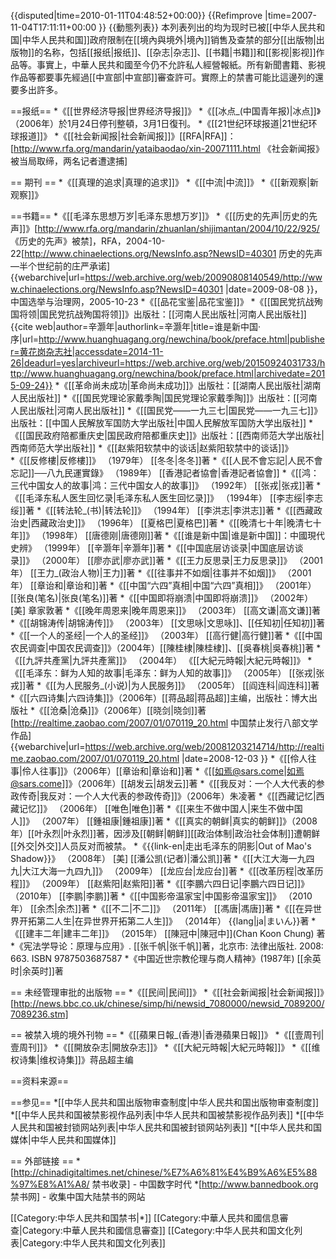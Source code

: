 {{disputed|time=2010-01-11T04:48:52+00:00}}
{{Refimprove |time=2007-11-04T17:11:11+00:00 }}
{{動態列表}}
本列表列出的均为现时已被[[中华人民共和国|中华人民共和国]]政府限制在[[境內與境外|境內]]销售及查禁的部分[[出版物|出版物]]的名称，包括[[报纸|报纸]]、[[杂志|杂志]]、[[书籍|书籍]]和[[影视|影视]]作品等。事實上，中華人民共和國至今仍不允許私人經營報紙。所有新聞書籍、影視作品等都要事先經過[[中宣部|中宣部]]審查許可。實際上的禁書可能比這邊列的還要多出許多。

<!--不收录没有可靠第三方来源证实的出版物，实际上查禁的出版物很可能列不完-->

==报纸==
*《[[世界经济导报|世界经济导报]]》
*《[[冰点_(中国青年报)|冰点]]》（2006年）於1月24日停刊整頓，3月1日復刊。
*《[[21世纪环球报道|21世纪环球报道]]》
*《[[社会新闻报|社会新闻报]]》<ref>[[RFA|RFA]]：[http://www.rfa.org/mandarin/yataibaodao/xin-20071111.html 《社会新闻报》被当局取缔，两名记者遭逮捕]</ref>

== 期刊 ==
*《[[真理的追求|真理的追求]]》
*《[[中流|中流]]》
*《[[新观察|新观察]]》

==书籍==
*《[[毛泽东思想万岁|毛泽东思想万岁]]》
*《[[历史的先声|历史的先声]]》<ref>[http://www.rfa.org/mandarin/zhuanlan/shijimantan/2004/10/22/925/ 《历史的先声》被禁]，RFA，2004-10-22</ref><ref>[http://www.chinaelections.org/NewsInfo.asp?NewsID=40301 历史的先声—半个世纪前的庄严承诺] {{webarchive|url=https://web.archive.org/web/20090808140549/http://www.chinaelections.org/NewsInfo.asp?NewsID=40301 |date=2009-08-08 }}，中国选举与治理网，2005-10-23</ref>
*《[[品花宝鉴|品花宝鉴]]》
*《[[国民党抗战殉国将领|国民党抗战殉国将领]]》出版社：[[河南人民出版社|河南人民出版社]]<ref name="newchina">{{cite web|author=辛灏年|authorlink=辛灏年|title=谁是新中国·序|url=http://www.huanghuagang.org/newchina/book/preface.html|publisher=黄花岗杂志社|accessdate=2014-11-26|deadurl=yes|archiveurl=https://web.archive.org/web/20150924031733/http://www.huanghuagang.org/newchina/book/preface.html|archivedate=2015-09-24}}</ref>
*《[[革命尚未成功|革命尚未成功]]》出版社：[[湖南人民出版社|湖南人民出版社]]<ref name="newchina" />
*《[[国民党理论家戴季陶|国民党理论家戴季陶]]》出版社：[[河南人民出版社|河南人民出版社]]<ref name="newchina" />
*《[[国民党——一九三七|国民党——一九三七]]》出版社：[[中国人民解放军国防大学出版社|中国人民解放军国防大学出版社]]<ref name="newchina" />
*《[[国民政府陪都重庆史|国民政府陪都重庆史]]》出版社：[[西南师范大学出版社|西南师范大学出版社]]<ref name="newchina" />
*《[[赵紫阳软禁中的谈话|赵紫阳软禁中的谈话]]》   
*《[[反修樓|反修樓]]》 （1979年） [[冬冬|冬冬]]著 
*《[[人民不會忘記|人民不會忘記]]──八九民運實錄》 （1989年） [[香港記者協會|香港記者協會]] 
*《[[鸿：三代中国女人的故事|鸿：三代中国女人的故事]]》 （1992年） [[张戎|张戎]]著
*《[[毛泽东私人医生回忆录|毛泽东私人医生回忆录]]》 （1994年） [[李志绥|李志绥]]著 
*《[[转法轮_(书)|转法轮]]》 （1994年） [[李洪志|李洪志]]著 
*《[[西藏政治史|西藏政治史]]》 （1996年） [[夏格巴|夏格巴]]著 
*《[[晚清七十年|晚清七十年]]》 （1998年） [[唐德刚|唐德刚]]著 
*《[[谁是新中国|谁是新中国]]：中國現代史辨》 （1999年） [[辛灏年|辛灏年]]著 
*《[[中国底层访谈录|中国底层访谈录]]》 （2000年） [[廖亦武|廖亦武]]著 
*《[[王力反思录|王力反思录]]》 （2001年） [[王力_(政治人物)|王力]]著 
*《[[往事并不如烟|往事并不如烟]]》 （2001年） [[章诒和|章诒和]]著 
*《[[中国“六四”真相|中国“六四”真相]]》 （2001年） [[张良(笔名)|张良(笔名)]]著 
*《[[中国即将崩溃|中国即将崩溃]]》 （2002年） [美] 章家敦著 
*《[[晚年周恩来|晚年周恩来]]》 （2003年） [[高文谦|高文谦]]著 
*《[[胡锦涛传|胡锦涛传]]》 （2003年） [[文思咏|文思咏]]、[[任知初|任知初]]著 
*《[[一个人的圣经|一个人的圣经]]》 （2003年） [[高行健|高行健]]著 
*《[[中国农民调查|中国农民调查]]》（2004年）[[陳桂棣|陳桂棣]]、[[吳春桃|吳春桃]]著
*《[[九評共產黨|九評共產黨]]》 （2004年） 《[[大紀元時報|大紀元時報]]》 
*《[[毛泽东：鲜为人知的故事|毛泽东：鲜为人知的故事]]》 （2005年） [[张戎|张戎]]著 
*《[[为人民服务_(小说)|为人民服务]]》 （2005年） [[阎连科|阎连科]]著 
*《[[六四诗集|六四诗集]]》（2006年）[[蒋品超|蒋品超]]主编，出版社：博大出版社
*《[[沧桑|沧桑]]》（2006年）[[晓剑|晓剑]]著<ref>[http://realtime.zaobao.com/2007/01/070119_20.html 中国禁止发行八部文学作品] {{webarchive|url=https://web.archive.org/web/20081203214714/http://realtime.zaobao.com/2007/01/070119_20.html |date=2008-12-03 }}</ref>
*《[[伶人往事|伶人往事]]》（2006年）[[章诒和|章诒和]]著
*《[[如焉@sars.come|如焉@sars.come]]》（2006年）[[胡发云|胡发云]]著
*《[[我反对：一个人大代表的参政传奇|我反对：一个人大代表的参政传奇]]》（2006年）朱凌著
*《[[西藏记忆|西藏记忆]]》 （2006年） [[唯色|唯色]]著 
*《[[来生不做中国人|来生不做中国人]]》 （2007年） [[鍾祖康|鍾祖康]]著 
*《[[真实的朝鲜|真实的朝鲜]]》（2008年）[[叶永烈|叶永烈]]著，因涉及[[朝鲜|朝鲜]][[政治体制|政治社会体制]]遭朝鲜[[外交|外交]]人员反对而被禁。
*《{{link-en|走出毛泽东的阴影|Out of Mao's Shadow}}》 （2008年） [美] [[潘公凯(记者)|潘公凯]]著 
*《[[大江大海一九四九|大江大海一九四九]]》 （2009年） [[龙应台|龙应台]]著 
*《[[改革历程|改革历程]]》 （2009年） [[赵紫阳|赵紫阳]]著 
*《[[李鵬六四日记|李鵬六四日记]]》 （2010年） [[李鹏|李鹏]]著 
*《[[中国影帝温家宝|中国影帝温家宝]]》 （2010年） [[余杰|余杰]]著 
*《[[不二|不二]]》 （2011年） [[馮唐|馮唐]]著 
*《[[在异世界开拓第二人生|在异世界开拓第二人生]]》 （2014年） {{lang|ja|まいん}}著 
*《[[建丰二年|建丰二年]]》 （2015年） [[陳冠中|陳冠中]](Chan Koon Chung) 著
*《宪法学导论：原理与应用》. [[张千帆|张千帆]]著，北京市: 法律出版社. 2008: 663. ISBN 9787503687587
*《中国近世宗教伦理与商人精神》(1987年) [[余英时|余英时]]著

== 未经管理审批的出版物 ==
*《[[民间|民间]]》
*《[[社会新闻报|社会新闻报]]》<ref>[http://news.bbc.co.uk/chinese/simp/hi/newsid_7080000/newsid_7089200/7089236.stm]</ref>

== 被禁入境的境外刊物 ==
*《[[蘋果日報_(香港)|香港蘋果日報]]》
*《[[壹周刊|壹周刊]]》
*《[[開放杂志|開放杂志]]》
*《[[大紀元時報|大紀元時報]]》
*《[[维权诗集|维权诗集]]》蒋品超主编

==资料来源==
<div class="references-small">
<references />
</div>

==参见==
*[[中华人民共和国出版物审查制度|中华人民共和国出版物审查制度]]
*[[中华人民共和国被禁影视作品列表|中华人民共和国被禁影视作品列表]]
*[[中华人民共和国被封锁网站列表|中华人民共和国被封锁网站列表]]
*[[中华人民共和国媒体|中华人民共和国媒体]]

== 外部链接 ==
*[http://chinadigitaltimes.net/chinese/%E7%A6%81%E4%B9%A6%E5%88%97%E8%A1%A8/ 禁书收录] - 中国数字时代
*[http://www.bannedbook.org 禁书网] - 收集中国大陆禁书的网站

[[Category:中华人民共和国禁书|*]]
[[Category:中華人民共和國信息審查|Category:中華人民共和國信息審查]]
[[Category:中华人民共和国文化列表|Category:中华人民共和国文化列表]]